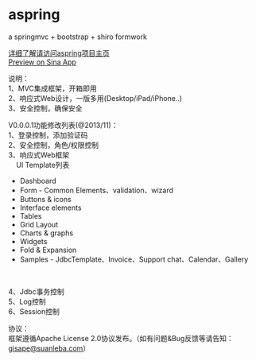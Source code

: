 aspring 
==========================================

a springmvc + bootstrap + shiro  formwork


<a href="http://aspring.suanleba.com" target="_blank">详细了解请访问aspring项目主页</a><br />
<a href="http://aspring.sinaapp.com/" target="_blank">Preview on Sina App</a><br />

<p></p>


说明：<br />
1、MVC集成框架，开箱即用<br />
2、响应式Web设计，一版多用(Desktop/iPad/iPhone..)<br />
3、安全控制，确保安全<br />

V0.0.0.1功能修改列表(@2013/11)：<br />
1、登录控制，添加验证码<br />
2、安全控制，角色/权限控制<br />
3、响应式Web框架<br />
&nbsp;&nbsp;&nbsp;
 UI Template列表
 * Dashboard 
 * Form - Common Elements、validation、wizard
 * Buttons & icons
 * Interface elements
 * Tables
 * Grid Layout
 * Charts & graphs
 * Widgets
 * Fold & Expansion
 * Samples - JdbcTemplate、Invoice、Support chat、Calendar、Gallery
 <br />


4、Jdbc事务控制<br />
5、Log控制<br />
6、Session控制<br />

协议：<br />
框架遵循Apache License 2.0协议发布。（如有问题&Bug反馈等请告知：gisape@suanleba.com）
